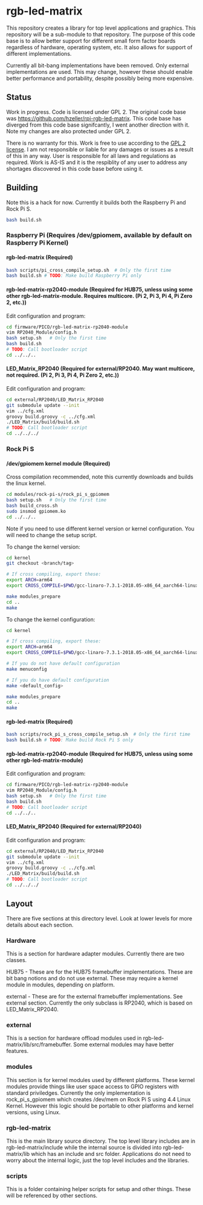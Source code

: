 # rgb-led-matrix
This repository creates a library for top level applications and graphics. This repository will be a sub-module to that repository. The purpose of this code base is to allow better support for different small form factor boards regardless of hardware, operating system, etc. It also allows for support of different implementations.

Currently all bit-bang implementations have been removed. Only external implementations are used. This may change, however these should enable better performance and portability, despite possibly being more expensive.

## Status
Work in progress. Code is licensed under GPL 2. The original code base was https://github.com/hzeller/rpi-rgb-led-matrix. This code base has diverged from this code base signifcantly, I went another direction with it. Note my changes are also protected under GPL 2.

There is no warranty for this. Work is free to use according to the [GPL 2 license](COPYING). I am not responsible or liable for any damages or issues as a result of this in any way. User is responsible for all laws and regulations as required. Work is AS-IS and it is the respiblity of any user to address any shortages discovered in this code base before using it.

## Building
Note this is a hack for now. Currently it builds both the Raspberry Pi and Rock Pi S.

```bash
bash build.sh
```

### Raspberry Pi (Requires /dev/gpiomem, available by default on Raspberry Pi Kernel)
#### rgb-led-matrix (Required)
```bash
bash scripts/pi_cross_compile_setup.sh  # Only the first time
bash build.sh # TODO: Make build Raspberry Pi only
```
#### rgb-led-matrix-rp2040-module (Required for HUB75, unless using some other rgb-led-matrix-module. Requires multicore. (Pi 2, Pi 3, Pi 4, Pi Zero 2, etc.))
Edit configuration and program:
```bash
cd firmware/PICO/rgb-led-matrix-rp2040-module
vim RP2040_Module/config.h
bash setup.sh   # Only the first time
bash build.sh
# TODO: Call bootloader script
cd ../../..
```

#### LED_Matrix_RP2040 (Required for external/RP2040. May want multicore, not required. (Pi 2, Pi 3, Pi 4, Pi Zero 2, etc.))
Edit configuration and program:
```bash
cd external/RP2040/LED_Matrix_RP2040
git submodule update --init
vim ../cfg.xml
groovy build.groovy -c ../cfg.xml
./LED_Matrix/build/build.sh
# TODO: Call bootloader script
cd ../../../
```

### Rock Pi S
#### /dev/gpiomem kernel module (Required)
Cross compilation recommended, note this currently downloads and builds the linux kernel.
```bash
cd modules/rock-pi-s/rock_pi_s_gpiomem
bash setup.sh   # Only the first time
bash build_cross.sh
sudo insmod gpiomem.ko
cd ../../..
```
Note if you need to use different kernel version or kernel configuration. You will need to change the setup script.

To change the kernel version:
```bash
cd kernel
git checkout <branch/tag>

# If cross compiling, export these:
export ARCH=arm64
export CROSS_COMPILE=$PWD/gcc-linaro-7.3.1-2018.05-x86_64_aarch64-linux-gnu/bin/aarch64-linux-gnu-

make modules_prepare
cd ..
make
```

To change the kernel configuration:
```bash
cd kernel

# If cross compiling, export these:
export ARCH=arm64
export CROSS_COMPILE=$PWD/gcc-linaro-7.3.1-2018.05-x86_64_aarch64-linux-gnu/bin/aarch64-linux-gnu-

# If you do not have default configuration
make menuconfig

# If you do have default configuration
make <default_config>

make modules_prepare
cd ..
make
```

#### rgb-led-matrix (Required)
```bash
bash scripts/rock_pi_s_cross_compile_setup.sh  # Only the first time
bash build.sh # TODO: Make build Rock Pi S only
```
#### rgb-led-matrix-rp2040-module (Required for HUB75, unless using some other rgb-led-matrix-module)
Edit configuration and program:
```bash
cd firmware/PICO/rgb-led-matrix-rp2040-module
vim RP2040_Module/config.h
bash setup.sh   # Only the first time
bash build.sh
# TODO: Call bootloader script
cd ../../..
```

#### LED_Matrix_RP2040 (Required for external/RP2040)
Edit configuration and program:
```bash
cd external/RP2040/LED_Matrix_RP2040
git submodule update --init
vim ../cfg.xml
groovy build.groovy -c ../cfg.xml
./LED_Matrix/build/build.sh
# TODO: Call bootloader script
cd ../../../
```

## Layout
There are five sections at this directory level. Look at lower levels for more details about each section.

### Hardware
This is a section for hardware adapter modules. Currently there are two classes.

HUB75 - These are for the HUB75 framebuffer implementations. These are bit bang notions and do not use external. These may require a kernel module in modules, depending on platform.

external - These are for the external framebuffer implementations. See external section. Currently the only subclass is RP2040, which is based on LED_Matrix_RP2040.

### external
This is a section for hardware offload modules used in rgb-led-matrix/lib/src/framebuffer. Some external modules may have better features.

### modules
This section is for kernel modules used by different platforms. These kernel modules provide things like user space access to GPIO registers with standard priviledges. Currently the only implementation is rock_pi_s_gpiomem which creates /dev/mem on Rock Pi S using 4.4 Linux Kernel. However this logic should be portable to other platforms and kernel versions, using Linux.

### rgb-led-matrix
This is the main library source directory. The top level library includes are in rgb-led-matrix/include while the internal source is divided into rgb-led-matrix/lib which has an include and src folder. Applications do not need to worry about the internal logic, just the top level includes and the libraries.

### scripts
This is a folder containing helper scripts for setup and other things. These will be referenced by other sections.
